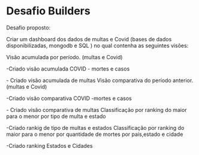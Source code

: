 # Desafio Builders

Desafio proposto:

Criar um dashboard dos dados de multas e Covid (bases de dados disponibilizadas, mongodb e SQL ) no qual contenha as seguintes visões:

Visão acumulada por período. (multas e Covid)
 </p> -Criado visão acumulada COVID - mortes e casos
</p> - Criado visão acumulada de multas
Visão comparativa do período anterior. (multas e Covid)
 </p>-Criado visão comparativa COVID -mortes e casos
</p> - Criado visão comparativa de multas
Classificação por ranking do maior para o menor por tipo de multa e estado
</p> -Criado rankig de tipo de multas e estados
Classificação por ranking do maior para o menor por quantidade de mortes por país,estado e cidade
 </p> -Criado ranking Estados e Cidades
